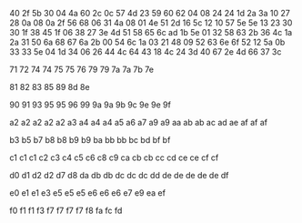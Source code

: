 40
2f  5b
30
04  4a  60
2c
0c  57
4d
23  59	60	62
04
08  24
24
1d  2a  3a
10
27  28
0a
08  0a  2f	56  68
06
31  4a
08
01  4e	51
2d
16  5c
12
10  57	5e  5e
13
23  30
30
1f	38  45
1f
06  38
27
3e  4d	51	58  65  6c
ad
1b	5e
01
32	58	63
2b
36  4c
1a
2a	31  50  6a
68
67  6a
2b
00  54  6c
1a
03  21
48
09  52  63  6e  6f
52
12	5a
0b
33  33  5e
04
1d  34
06
26  44	4c  64
43
18  4c
24
3d  40	67
2e
4d  66
37
3c

71
72
74	74
75  75
76
79	79
7a  7a
7b
7e

81
82
83
85
89
8d
8e

90
91
93
95	95
96
99
9a  9a
9b
9c
9e  9e
9f

a2  a2  a2	a2  a2
a3
a4	a4	a4
a5
a6
a7
a9	a9
aa
ab  ab
ac
ad
ae
af	af	af

b3
b5
b7
b8	b8
b9	b9
ba
bb	bb
bc
bd
bf  bf

c1	c1  c1
c2
c3
c4
c5
c6
c8
c9
ca
cb	cb
cc
cd
ce	ce
cf	cf

d0
d1
d2  d2
d7
d8
da
db	db
dc	dc	dc
dd
de	de	de	de	de
df

e0
e1	e1
e3
e5	e5	e5
e6	e6  e6
e7
e9
ea
ef

f0
f1	f1
f3
f7	f7  f7	f7
f8
fa
fc
fd
